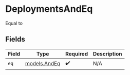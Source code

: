 # DeploymentsAndEq

Equal to


## Fields

| Field                              | Type                               | Required                           | Description                        |
| ---------------------------------- | ---------------------------------- | ---------------------------------- | ---------------------------------- |
| `eq`                               | [models.AndEq](../models/andeq.md) | :heavy_check_mark:                 | N/A                                |